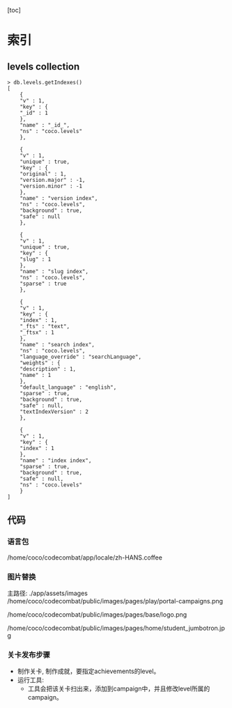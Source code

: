 [toc]
# 索引
## levels collection
```
> db.levels.getIndexes()
[
    {
    "v" : 1,
    "key" : {
    "_id" : 1
    },
    "name" : "_id_",
    "ns" : "coco.levels"
    },
    
    {
    "v" : 1,
    "unique" : true,
    "key" : {
    "original" : 1,
    "version.major" : -1,
    "version.minor" : -1
    },
    "name" : "version index",
    "ns" : "coco.levels",
    "background" : true,
    "safe" : null
    },
    
    {
    "v" : 1,
    "unique" : true,
    "key" : {
    "slug" : 1
    },
    "name" : "slug index",
    "ns" : "coco.levels",
    "sparse" : true
    },
    
    {
    "v" : 1,
    "key" : {
    "index" : 1,
    "_fts" : "text",
    "_ftsx" : 1
    },
    "name" : "search index",
    "ns" : "coco.levels",
    "language_override" : "searchLanguage",
    "weights" : {
    "description" : 1,
    "name" : 1
    },
    "default_language" : "english",
    "sparse" : true,
    "background" : true,
    "safe" : null,
    "textIndexVersion" : 2
    },
    
    {
    "v" : 1,
    "key" : {
    "index" : 1
    },
    "name" : "index index",
    "sparse" : true,
    "background" : true,
    "safe" : null,
    "ns" : "coco.levels"
    }
]
```

## 代码
### 语言包
/home/coco/codecombat/app/locale/zh-HANS.coffee
 
### 图片替换
主路径: ./app/assets/images
/home/coco/codecombat/public/images/pages/play/portal-campaigns.png

/home/coco/codecombat/public/images/pages/base/logo.png

/home/coco/codecombat/public/images/pages/home/student_jumbotron.jpg

### 关卡发布步骤
+ 制作关卡, 制作成就，要指定achievements的level。
+ 运行工具:
  + 工具会把该关卡扫出来，添加到campaign中，并且修改level所属的campaign。